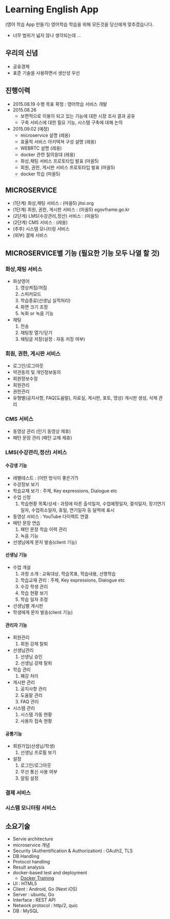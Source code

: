 # Learning English App

(영어 학습 App 만들기) 영어학습 학습을 위해 모든것을 당신에게 맞추겠습니다.
- 너무 범위가 넓지 않나 생각되는데 ...


## 우리의 신념
- 공유경제
- 표준 기술을 사용하면서 생산성 우선


## 진행이력
- 2015.08.19 수행 목표 확정 : 영어학습 서비스 개발
- 2015.08.26
	- 보편적으로 이용이 되고 있는 기능에 대한 시장 조사 결과 공유
	- 구축 서비스에 대한 필요 기능, 시스템 구축에 대해 논의
- 2015.09.02 (예정)
	- microservice 설명 (레옹)
	- 효율적 서비스 아키텍쳐 구성 설명 (레옹)
	- WEBRTC 설명 (레옹)
	- docker 관련 질의응대 (레옹)
	- 화상,채팅 서비스 프로토타입 발표 (마을5)
	- 회원, 권한, 게시판 서비스 프로토타입 발표 (마을5)
	- docker 학습 (마을5)


## MICROSERVICE
- (1단계) 화상,채팅 서비스 : (마을5) jitsi.org
- (1단계) 회원, 권한, 게시판 서비스 : (마을5) egovframe.go.kr
- (2단계) LMS(수강관리,정산) 서비스 : (마을5)
- (2단계) CMS 서비스 : (레옹)
- (추후) 시스템 모니터링 서비스
- (외부) 결제 서비스 


## MICROSERVICE별 기능 (필요한 기능 모두 나열 할 것)

### 화상,채팅 서비스
- 화상영어
  1. 영상켜짐/꺼짐
  2. 스피커모드
  3. 학습종료(선생님 실적처리)
  4. 화면 크기 조정
  5. 녹화 or 녹음 기능
- 채팅
  1. 전송
  2. 채팅창 열기/닫기
  3. 채팅글 저장(설정 : 자동 저장 여부)

### 회원, 권한, 게시판 서비스
- 로그인/로그아웃
- 약관동의 및 개인정보동의
- 회원정보수정
- 회원관리
- 권한관리
- 유형별(공지사항, FAQ[도움말), 자료실, 게시판, 포토, 영상) 게시판 생성, 삭제 관리

### CMS 서비스
- 동영상 관리 (인기 동영상 제휴)
- 패턴 문장 관리 (패턴 교재 제휴)

### LMS(수강관리,정산) 서비스
#### 수강생 기능
- 레벨테스트 : (어떤 방식이 좋은가?)
- 수강정보 보기
- 학습교재 보기 : 주제, Key expressions, Dialogue etc
- 수업 신청
  1. 학습현황 목록/상세 : 과정에 따른 출석일자, 수업예정일자, 결석일자, 장기연기일자, 수업취소일자, 휴일, 연기일자 등 달력에 표시
- 동영상 서비스 : YouTube 다이렉트 연결
- 패턴 문장 연습
  1. 패턴 문장 학습 이력 관리
  2. 녹음 기능
- 선생님에게 문자 발송(client 기능)
  
#### 선생님 기능
- 수업 개설
  1. 과정 소개 : 교육대상, 학습목표, 학습내용, 선행학습
  2. 학습교재 관리 : 주제, Key expressions, Dialogue etc
  2. 수강 학생 관리
  3. 학습 현황 보기
  4. 학습 일자 조정
- 선생님별 게시판
- 학생에게 문자 발송(client 기능)

#### 관리자 기능
- 회원관리
  1. 회원 강제 탈퇴
- 선생님관리
  1. 선생님 승인
  2. 선생님 강제 탈퇴
- 학습 관리
  1. 폐강 처리
- 게시판 관리
  1. 공지사항 관리
  2. 도움말 관리
  3. FAQ 관리
- 시스템 관리
  1. 시스템 가동 현황
  2. 사용자 접속 현황

#### 공통기능
- 회원가입(선생님/학생)
  1. 선생님 프로필 보기
- 설정
  1. 로그인/로그아웃
  2. 무선 통신 사용 여부
  3. 알림 설정

### 결제 서비스 

### 시스템 모니터링 서비스 


## 소요기술
- Servie architecture
- microservice 개념
- Security (Authentification & Authorization) : OAuth2, TLS
- DB Handling
- Protocol handling
- Result analysis
- docker-based test and deployment
	- [Docker Training](https://training.docker.com/)
- UI : HTML5
- Client : Android, Go (Next iOS)
- Server : ubuntu, Go
- Interface : REST API
- Network protocol : http/2, quic
- DB : MySQL
